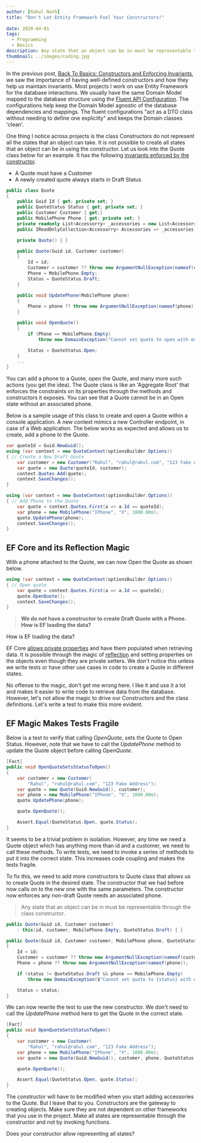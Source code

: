 ```yaml
---
author: [Rahul Nath]
title: "Don't Let Entity Framework Fool Your Constructors!"
  
date: 2020-04-01
tags:
  - Programming
  - Basics
description: Any state that an object can be in must be representable through the class constructor.
thumbnail: ../images/coding.jpg
---
```


In the previous post, [Back To Basics: Constructors and Enforcing Invariants](/blog/constructor_and_constraints/), we saw the importance of having well-defined constructors and how they help us maintain invariants. Most projects I work on use Entity Framework for the database interactions. We usually have the same Domain Model mapped to the database structure using the [Fluent API Configuration](https://www.learnentityframeworkcore.com/configuration/fluent-api). The configurations help keep the Domain Model agnostic of the database dependencies and mappings. The fluent configurations "act as a DTO class without needing to define one explicitly" and keeps the Domain classes 'clean'.

One thing I notice across projects is the class Constructors do not represent all the states that an object can take. It is not possible to create all states that an object can be in using the constructor. Let us look into the Quote class below for an example. It has the following [invariants enforced by the constructor](/blog/constructor_and_constraints/).

- A Quote must have a Customer
- A newly created quote always starts in Draft Status

```csharp
public class Quote
{
    public Guid Id { get; private set; }
    public QuoteStatus Status { get; private set; }
    public Customer Customer { get;}
    public MobilePhone Phone { get; private set; }
    private readonly List<Accessorry> _accessories = new List<Accessorry>();
    public IReadOnlyCollection<Accessorry> Accessories => _accessories;

    private Quote() { }

    public Quote(Guid id, Customer customer)
    {
        Id = id;
        Customer = customer ?? throw new ArgumentNullException(nameof(customer));
        Phone = MobilePhone.Empty;
        Status = QuoteStatus.Draft;
    }

    public void UpdatePhone(MobilePhone phone)
    {
        Phone = phone ?? throw new ArgumentNullException(nameof(phone));
    }

    public void OpenQuote()
    {
        if (Phone == MobilePhone.Empty)
            throw new DomainException("Cannot set quote to open with empty phone");

        Status = QuoteStatus.Open;
    }
    ...
}
```

You can add a phone to a Quote, open the Quote, and many more such actions (you get the idea). The Quote class is like an 'Aggregate Root' that enforces the constraints on its properties through the methods and constructors it exposes. You can see that a Quote cannot be in an Open state without an associated phone.

Below is a sample usage of this class to create and open a Quote within a console application. A new context mimics a new Controller endpoint, in case of a Web application. The below works as expected and allows us to create, add a phone to the Quote.

```csharp
var quoteId = Guid.NewGuid();
using (var context = new QuoteContext(optionsBuilder.Options))
{ // Create a New Draft Quote
    var customer = new Customer("Rahul", "rahul@rahul.com", "123 Fake Address");
    var quote = new Quote(quoteId, customer);
    context.Quotes.Add(quote);
    context.SaveChanges();
}

using (var context = new QuoteContext(optionsBuilder.Options))
{ // Add Phone to the Quote
    var quote = context.Quotes.First(a => a.Id == quoteId);
    var phone = new MobilePhone("IPhone", "X", 1000.00m);
    quote.UpdatePhone(phone);
    context.SaveChanges();
}
```

## EF Core and its Reflection Magic

With a phone attached to the Quote, we can now Open the Quote as shown below.

```csharp
using (var context = new QuoteContext(optionsBuilder.Options))
{ // Open quote
    var quote = context.Quotes.First(a => a.Id == quoteId);
    quote.OpenQuote();
    context.SaveChanges();
}
```

> **We do not have a constructor to create Draft Quote with a Phone. How is EF loading the data?**

How is EF loading the data?

EF Core [allows private properties](https://docs.microsoft.com/en-us/ef/core/modeling/constructors#read-only-properties) and have them populated when retrieving data. It is possible through the magic of [reflection](https://docs.microsoft.com/en-us/dotnet/csharp/programming-guide/concepts/reflection) and setting properties on the objects even though they are private setters.
We don't notice this unless we write tests or have other use cases in code to create a Quote in different states.

No offense to the magic, don't get me wrong here. I like it and use it a lot and makes it easier to write code to retrieve data from the database. However, let's not allow the magic to drive our Constructors and the class definitions. Let's write a test to make this more evident.

## EF Magic Makes Tests Fragile

Below is a test to verify that calling _OpenQuote_, sets the Quote to Open Status. However, note that we have to call the _UpdatePhone_ method to update the Quote object before calling _OpenQuote_.

```csharp
[Fact]
public void OpenQuoteSetsStatusToOpen()
{
    var customer = new Customer(
        "Rahul", "rahul@rahul.com", "123 Fake Address");
    var quote = new Quote(Guid.NewGuid(), customer);
    var phone = new MobilePhone("IPhone", "X", 1000.00m);
    quote.UpdatePhone(phone);

    quote.OpenQuote();

    Assert.Equal(QuoteStatus.Open, quote.Status);
}
```

It seems to be a trivial problem in isolation. However, any time we need a Quote object which has anything more than id and a customer, we need to call these methods. To write tests, we need to invoke a series of methods to put it into the correct state. This increases code coupling and makes the tests fragile.

To fix this, we need to add more constructors to Quote class that allows us to create Quote in the desired state. The constructor that we had before now calls on to the new one with the same parameters. The constructor now enforces any non-draft Quote needs an associated phone.

> Any state that an object can be in must be representable through the class constructor.

```csharp
public Quote(Guid id, Customer customer)
    : this(id, customer, MobilePhone.Empty, QuoteStatus.Draft) { }

public Quote(Guid id, Customer customer, MobilePhone phone, QuoteStatus status)
{
    Id = id;
    Customer = customer ?? throw new ArgumentNullException(nameof(customer));
    Phone = phone ?? throw new ArgumentNullException(nameof(phone));

    if (status != QuoteStatus.Draft && phone == MobilePhone.Empty)
        throw new DomainException($"Cannot set quote to {status} with empty phone");

    Status = status;
}
```

We can now rewrite the test to use the new constructor. We don't need to call the _UpdatePhone_ method here to get the Quote in the correct state.

```csharp
[Fact]
public void OpenQuoteSetsStatusToOpen()
{
    var customer = new Customer(
        "Rahul", "rahul@rahul.com", "123 Fake Address");
    var phone = new MobilePhone("IPhone", "X", 1000.00m);
    var quote = new Quote(Guid.NewGuid(), customer, phone, QuoteStatus.Draft);

    quote.OpenQuote();

    Assert.Equal(QuoteStatus.Open, quote.Status);
}
```

The constructor will have to be modified when you start adding accessories to the Quote. But I leave that to you. Constructors are the gateway to creating objects. Make sure they are not dependent on other frameworks that you use in the project. Make all states are representable through the constructor and not by invoking functions.

Does your constructor allow representing all states?
